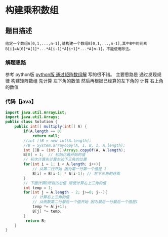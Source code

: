 # 构建乘积数组

## 题目描述
```
给定一个数组A[0,1,...,n-1],请构建一个数组B[0,1,...,n-1],其中B中的元素B[i]=A[0]*A[1]*...*A[i-1]*A[i+1]*...*A[n-1]。不能使用除法。
```

### 解题思路

参考 python版 [python版 通过矩阵数组解](https://blog.nowcoder.net/n/86b0194acf644f209e74093f892f42c6?f=comment "剑指offer 51. 构建乘积数组
")
写的很不错。
主要思路是 通过发现规律 构建矩阵数组 先计算 左下角的数值 然后再根据已经算的左下角的 计算 右上角的数值


### 代码【java】

```java
import java.util.ArrayList;
import java.util.Arrays;
public class Solution {
    public int[] multiply(int[] A) {
        if(A.length == 0)
            return null;
        //int []B = new int[A.length];
        //B = System.arraycopy(A, 1, B, 1, A.length);
        int []B = (int [])Arrays.copyOf(A, A.length);
        B[0] = 1;  // 初始化最开始的值
        // 初次计算先计算左边下三角的位置
        for(int i = 1; i < A.length; i++){
            // 从第二行开始 因为第一行第一个值是 1
            B[i] = B[i-1] * A[i-1]; // 左下三角的连乘
        }
        // 下面计算B所有的总值 顺便计算右上三角的值
        int temp = 1;
        for(int j = A.length - 2; j>=0; j--){
            // 计算右上三角的值 
            // 从倒数第二行最后一个值开始 因为最后一行最后一个值是1 
            temp *= A[j+1];  
            B[j] *= temp;
        }
         return B;
    } 
}
```
